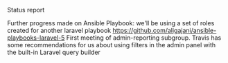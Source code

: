Status report

Further progress made on Ansible Playbook: we'll be using a set of roles created for another laravel playbook https://github.com/aligajani/ansible-playbooks-laravel-5
First meeting of admin-reporting subgroup. Travis has some recommendations for us about using filters in the admin panel with the built-in Laravel query builder

